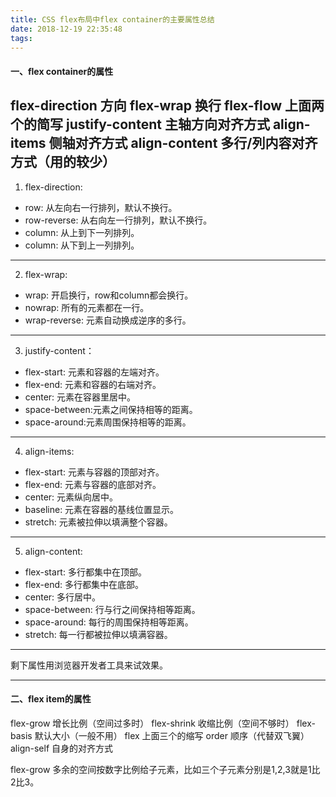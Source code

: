 ```yaml
---
title: CSS flex布局中flex container的主要属性总结
date: 2018-12-19 22:35:48
tags:
---
```

#### 一、flex container的属性
flex-direction   方向
flex-wrap   换行
flex-flow   上面两个的简写
justify-content   主轴方向对齐方式
align-items   侧轴对齐方式
align-content   多行/列内容对齐方式（用的较少）
---

1. flex-direction:
- row:  从左向右一行排列，默认不换行。
- row-reverse:  从右向左一行排列，默认不换行。
- column:  从上到下一列排列。
- column:  从下到上一列排列。
---

2. flex-wrap:
- wrap:  开启换行，row和column都会换行。
- nowrap: 所有的元素都在一行。
- wrap-reverse: 元素自动换成逆序的多行。
---

3. justify-content：
- flex-start: 元素和容器的左端对齐。
- flex-end: 元素和容器的右端对齐。
- center: 元素在容器里居中。
- space-between:元素之间保持相等的距离。
- space-around:元素周围保持相等的距离。
---

4. align-items:
- flex-start: 元素与容器的顶部对齐。
- flex-end: 元素与容器的底部对齐。
- center: 元素纵向居中。
- baseline: 元素在容器的基线位置显示。
- stretch: 元素被拉伸以填满整个容器。
---

5. align-content:
- flex-start: 多行都集中在顶部。
- flex-end: 多行都集中在底部。
- center: 多行居中。
- space-between: 行与行之间保持相等距离。
- space-around: 每行的周围保持相等距离。
- stretch: 每一行都被拉伸以填满容器。
---

剩下属性用浏览器开发者工具来试效果。
***

#### 二、flex item的属性
flex-grow  增长比例（空间过多时）
flex-shrink  收缩比例（空间不够时）
flex-basis  默认大小（一般不用）
flex  上面三个的缩写
order  顺序（代替双飞翼）
align-self  自身的对齐方式

flex-grow 
多余的空间按数字比例给子元素，比如三个子元素分别是1,2,3就是1比2比3。